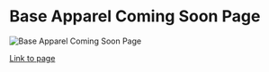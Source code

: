 # Base Apparel Coming Soon Page

![Base Apparel Coming Soon Page](https://drive.google.com/uc?export=view&id=1AbXLamR2i2D_UgMjIX-0Z03Kcs5_cj02)

[Link to page](https://sharonjseg.github.io/base-apparel-coming-soon-page)
